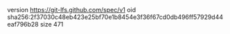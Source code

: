 version https://git-lfs.github.com/spec/v1
oid sha256:2f37030c48eb423e25bf70e1b8454e3f36f67cd0db496ff57929d44eaf796b28
size 471
